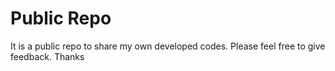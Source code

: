 # Public Repo 
It is a public repo to share my own developed codes.
Please feel free to give feedback.
Thanks
